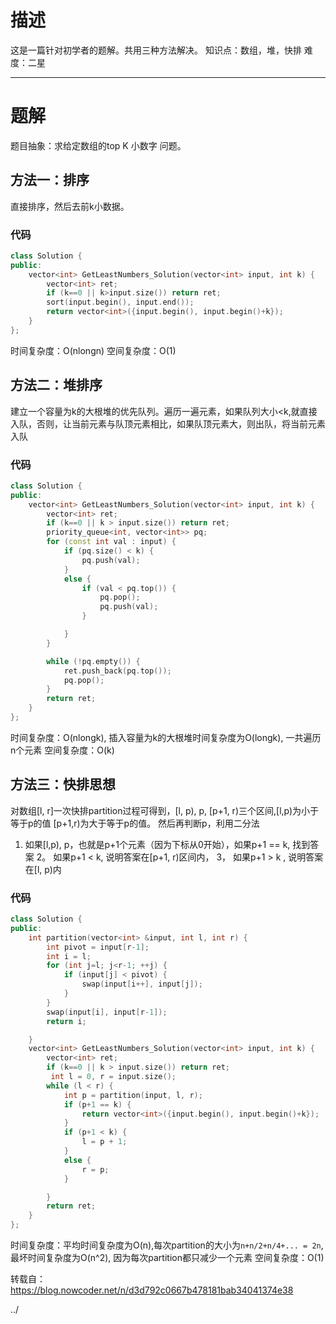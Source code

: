 # 描述

这是一篇针对初学者的题解。共用三种方法解决。
知识点：数组，堆，快排
难度：二星

------

# 题解

题目抽象：求给定数组的top K 小数字 问题。

## 方法一：排序

直接排序，然后去前k小数据。

### 代码

```cpp
class Solution {
public:
    vector<int> GetLeastNumbers_Solution(vector<int> input, int k) {
        vector<int> ret;
        if (k==0 || k>input.size()) return ret;
        sort(input.begin(), input.end());
        return vector<int>({input.begin(), input.begin()+k});   
    }
};
```

时间复杂度：O(nlongn)
空间复杂度：O(1)

## 方法二：堆排序

建立一个容量为k的大根堆的优先队列。遍历一遍元素，如果队列大小<k,就直接入队，否则，让当前元素与队顶元素相比，如果队顶元素大，则出队，将当前元素入队

### 代码

```cpp
class Solution {
public:
    vector<int> GetLeastNumbers_Solution(vector<int> input, int k) {
        vector<int> ret;
        if (k==0 || k > input.size()) return ret;
        priority_queue<int, vector<int>> pq;
        for (const int val : input) {
            if (pq.size() < k) {
                pq.push(val);
            }
            else {
                if (val < pq.top()) {
                    pq.pop();
                    pq.push(val);
                }

            }
        }

        while (!pq.empty()) {
            ret.push_back(pq.top());
            pq.pop();
        }
        return ret;
    }
};
```

时间复杂度：O(nlongk), 插入容量为k的大根堆时间复杂度为O(longk), 一共遍历n个元素
空间复杂度：O(k)

## 方法三：快排思想

对数组[l, r]一次快排partition过程可得到，[l, p), p, [p+1, r)三个区间,[l,p)为小于等于p的值
[p+1,r)为大于等于p的值。
然后再判断p，利用二分法

1. 如果[l,p), p，也就是p+1个元素（因为下标从0开始），如果p+1 == k, 找到答案
   2。 如果p+1 < k, 说明答案在[p+1, r)区间内，
   3， 如果p+1 > k , 说明答案在[l, p)内

### 代码

```cpp
class Solution {
public:
    int partition(vector<int> &input, int l, int r) {
        int pivot = input[r-1];
        int i = l;
        for (int j=l; j<r-1; ++j) {
            if (input[j] < pivot) {
                swap(input[i++], input[j]);
            }
        }
        swap(input[i], input[r-1]);
        return i;

    }
    vector<int> GetLeastNumbers_Solution(vector<int> input, int k) {
        vector<int> ret;
        if (k==0 || k > input.size()) return ret;
         int l = 0, r = input.size();
        while (l < r) {
            int p = partition(input, l, r);
            if (p+1 == k) {
                return vector<int>({input.begin(), input.begin()+k});
            }
            if (p+1 < k) {
                l = p + 1;
            }   
            else {
                r = p;
            }

        }
        return ret;
    }
};
```

时间复杂度：平均时间复杂度为O(n),每次partition的大小为`n+n/2+n/4+... = 2n`,最坏时间复杂度为O(n^2), 因为每次partition都只减少一个元素
空间复杂度：O(1)



转载自：https://blog.nowcoder.net/n/d3d792c0667b478181bab34041374e38

<a href="./topic.md" style="text-decoration:none">../</a>

